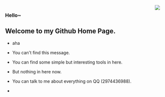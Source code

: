 <img align="right" src="https://github-readme-stats.vercel.app/api?username=imiko0u0&show_icons=true&icon_color=CE1D2D&text_color=718096&bg_color=ffffff&hide_title=true" />

### Hello~
## Welcome to my Github Home Page.

- aha
- You can't find this message.<!-- My English is very beautiful~-->
- You can find some simple but interesting tools in here.
- But nothing in here now.
- You can talk to me about everything on QQ (2974436988).


- <!--我绝对不会告诉你我没钱续费服务器了-->
